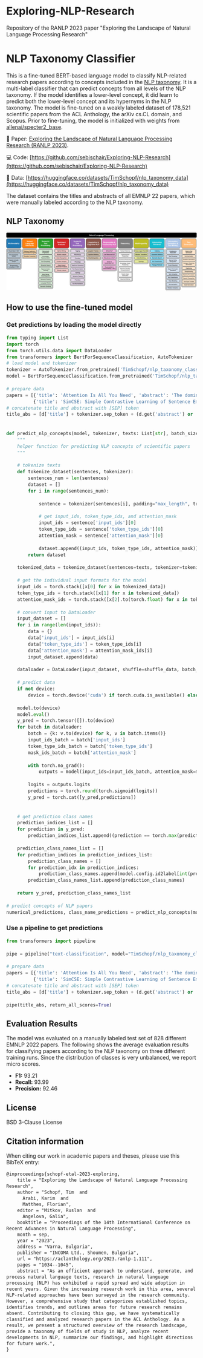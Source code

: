 # Exploring-NLP-Research
Repository of the RANLP 2023 paper "Exploring the Landscape of Natural Language Processing Research"

# NLP Taxonomy Classifier

This is a fine-tuned BERT-based language model to classify NLP-related research papers according to concepts included in the [NLP taxonomy](#nlp-taxonomy). 
It is a multi-label classifier that can predict concepts from all levels of the NLP taxonomy. 
If the model identifies a lower-level concept, it did learn to predict both the lower-level concept and its hypernyms in the NLP taxonomy.
The model is fine-tuned on a weakly labeled dataset of 178,521 scientific papers from the ACL Anthology, the arXiv cs.CL domain, and Scopus.
Prior to fine-tuning, the model is initialized with weights from [allenai/specter2_base](https://huggingface.co/allenai/specter2_base).

📄 Paper: [Exploring the Landscape of Natural Language Processing Research (RANLP 2023)](https://aclanthology.org/2023.ranlp-1.111).

💻 Code: [https://github.com/sebischair/Exploring-NLP-Research](https://github.com/sebischair/Exploring-NLP-Research)

💾 Data: [https://huggingface.co/datasets/TimSchopf/nlp_taxonomy_data](https://huggingface.co/datasets/TimSchopf/nlp_taxonomy_data)

The dataset contains the titles and abstracts of all EMNLP 22 papers, which were manually labeled according to the NLP taxonomy.

<a name="#nlp-taxonomy"/></a>
## NLP Taxonomy

![NLP taxonomy](https://github.com/sebischair/Exploring-NLP-Research/blob/main/figures/NLP-Taxonomy.jpg?raw=true)


## How to use the fine-tuned model

### Get predictions by loading the model directly
```python
from typing import List
import torch
from torch.utils.data import DataLoader
from transformers import BertForSequenceClassification, AutoTokenizer
# load model and tokenizer
tokenizer = AutoTokenizer.from_pretrained('TimSchopf/nlp_taxonomy_classifier')
model = BertForSequenceClassification.from_pretrained('TimSchopf/nlp_taxonomy_classifier')

# prepare data
papers = [{'title': 'Attention Is All You Need', 'abstract': 'The dominant sequence transduction models are based on complex recurrent or convolutional neural networks in an encoder-decoder configuration. The best performing models also connect the encoder and decoder through an attention mechanism. We propose a new simple network architecture, the Transformer, based solely on attention mechanisms, dispensing with recurrence and convolutions entirely. Experiments on two machine translation tasks show these models to be superior in quality while being more parallelizable and requiring significantly less time to train. Our model achieves 28.4 BLEU on the WMT 2014 English-to-German translation task, improving over the existing best results, including ensembles by over 2 BLEU. On the WMT 2014 English-to-French translation task, our model establishes a new single-model state-of-the-art BLEU score of 41.8 after training for 3.5 days on eight GPUs, a small fraction of the training costs of the best models from the literature. We show that the Transformer generalizes well to other tasks by applying it successfully to English constituency parsing both with large and limited training data.'},
          {'title': 'SimCSE: Simple Contrastive Learning of Sentence Embeddings', 'abstract': 'This paper presents SimCSE, a simple contrastive learning framework that greatly advances state-of-the-art sentence embeddings. We first describe an unsupervised approach, which takes an input sentence and predicts itself in a contrastive objective, with only standard dropout used as noise. This simple method works surprisingly well, performing on par with previous supervised counterparts. We find that dropout acts as minimal data augmentation, and removing it leads to a representation collapse. Then, we propose a supervised approach, which incorporates annotated pairs from natural language inference datasets into our contrastive learning framework by using "entailment" pairs as positives and "contradiction" pairs as hard negatives. We evaluate SimCSE on standard semantic textual similarity (STS) tasks, and our unsupervised and supervised models using BERT base achieve an average of 76.3% and 81.6% Spearmans correlation respectively, a 4.2% and 2.2% improvement compared to the previous best results. We also show -- both theoretically and empirically -- that the contrastive learning objective regularizes pre-trained embeddings anisotropic space to be more uniform, and it better aligns positive pairs when supervised signals are available.'}]
# concatenate title and abstract with [SEP] token
title_abs = [d['title'] + tokenizer.sep_token + (d.get('abstract') or '') for d in papers]


def predict_nlp_concepts(model, tokenizer, texts: List[str], batch_size=8, device=None, shuffle_data=False):
    """
    helper function for predicting NLP concepts of scientific papers
    """
    
    # tokenize texts
    def tokenize_dataset(sentences, tokenizer):
        sentences_num = len(sentences)
        dataset = []
        for i in range(sentences_num):
            
            sentence = tokenizer(sentences[i], padding="max_length", truncation=True, return_tensors='pt', max_length=model.config.max_position_embeddings)
            
            # get input_ids, token_type_ids, and attention_mask
            input_ids = sentence['input_ids'][0]
            token_type_ids = sentence['token_type_ids'][0]
            attention_mask = sentence['attention_mask'][0]

            dataset.append((input_ids, token_type_ids, attention_mask))
        return dataset

    tokenized_data = tokenize_dataset(sentences=texts, tokenizer=tokenizer)
    
    # get the individual input formats for the model
    input_ids = torch.stack([x[0] for x in tokenized_data])
    token_type_ids = torch.stack([x[1] for x in tokenized_data])
    attention_mask_ids = torch.stack([x[2].to(torch.float) for x in tokenized_data])
    
    # convert input to DataLoader
    input_dataset = []
    for i in range(len(input_ids)):
        data = {}
        data['input_ids'] = input_ids[i]
        data['token_type_ids'] = token_type_ids[i]
        data['attention_mask'] = attention_mask_ids[i]
        input_dataset.append(data)

    dataloader = DataLoader(input_dataset, shuffle=shuffle_data, batch_size=batch_size)
    
    # predict data
    if not device:
        device = torch.device('cuda') if torch.cuda.is_available() else torch.device('cpu')

    model.to(device)
    model.eval()
    y_pred = torch.tensor([]).to(device)
    for batch in dataloader:
        batch = {k: v.to(device) for k, v in batch.items()}
        input_ids_batch = batch['input_ids']
        token_type_ids_batch = batch['token_type_ids']
        mask_ids_batch = batch['attention_mask']

        with torch.no_grad():
            outputs = model(input_ids=input_ids_batch, attention_mask=mask_ids_batch, token_type_ids=token_type_ids_batch)

        logits = outputs.logits
        predictions = torch.round(torch.sigmoid(logits))
        y_pred = torch.cat([y_pred,predictions])
        
    
    # get prediction class names
    prediction_indices_list = []
    for prediction in y_pred:
        prediction_indices_list.append((prediction == torch.max(prediction)).nonzero(as_tuple=True)[0])

    prediction_class_names_list = []
    for prediction_indices in prediction_indices_list:
        prediction_class_names = []
        for prediction_idx in prediction_indices:
            prediction_class_names.append(model.config.id2label[int(prediction_idx)])
        prediction_class_names_list.append(prediction_class_names)

    return y_pred, prediction_class_names_list

# predict concepts of NLP papers
numerical_predictions, class_name_predictions = predict_nlp_concepts(model=model, tokenizer=tokenizer, texts=title_abs)
```
### Use a pipeline to get predictions

```python
from transformers import pipeline

pipe = pipeline("text-classification", model="TimSchopf/nlp_taxonomy_classifier")

# prepare data
papers = [{'title': 'Attention Is All You Need', 'abstract': 'The dominant sequence transduction models are based on complex recurrent or convolutional neural networks in an encoder-decoder configuration. The best performing models also connect the encoder and decoder through an attention mechanism. We propose a new simple network architecture, the Transformer, based solely on attention mechanisms, dispensing with recurrence and convolutions entirely. Experiments on two machine translation tasks show these models to be superior in quality while being more parallelizable and requiring significantly less time to train. Our model achieves 28.4 BLEU on the WMT 2014 English-to-German translation task, improving over the existing best results, including ensembles by over 2 BLEU. On the WMT 2014 English-to-French translation task, our model establishes a new single-model state-of-the-art BLEU score of 41.8 after training for 3.5 days on eight GPUs, a small fraction of the training costs of the best models from the literature. We show that the Transformer generalizes well to other tasks by applying it successfully to English constituency parsing both with large and limited training data.'},
          {'title': 'SimCSE: Simple Contrastive Learning of Sentence Embeddings', 'abstract': 'This paper presents SimCSE, a simple contrastive learning framework that greatly advances state-of-the-art sentence embeddings. We first describe an unsupervised approach, which takes an input sentence and predicts itself in a contrastive objective, with only standard dropout used as noise. This simple method works surprisingly well, performing on par with previous supervised counterparts. We find that dropout acts as minimal data augmentation, and removing it leads to a representation collapse. Then, we propose a supervised approach, which incorporates annotated pairs from natural language inference datasets into our contrastive learning framework by using "entailment" pairs as positives and "contradiction" pairs as hard negatives. We evaluate SimCSE on standard semantic textual similarity (STS) tasks, and our unsupervised and supervised models using BERT base achieve an average of 76.3% and 81.6% Spearmans correlation respectively, a 4.2% and 2.2% improvement compared to the previous best results. We also show -- both theoretically and empirically -- that the contrastive learning objective regularizes pre-trained embeddings anisotropic space to be more uniform, and it better aligns positive pairs when supervised signals are available.'}]
# concatenate title and abstract with [SEP] token
title_abs = [d['title'] + tokenizer.sep_token + (d.get('abstract') or '') for d in papers]

pipe(title_abs, return_all_scores=True)
```
## Evaluation Results

The model was evaluated on a manually labeled test set of 828 different EMNLP 2022 papers. The following shows the average evaluation results for classifying papers according to the NLP taxonomy on three different training runs. Since the distribution of classes is very unbalanced, we report micro scores.

* **F1:** 93.21
* **Recall:** 93.99
* **Precision:** 92.46

## License
BSD 3-Clause License

## Citation information
When citing our work in academic papers and theses, please use this BibTeX entry:
``` 
@inproceedings{schopf-etal-2023-exploring,
    title = "Exploring the Landscape of Natural Language Processing Research",
    author = "Schopf, Tim  and
      Arabi, Karim  and
      Matthes, Florian",
    editor = "Mitkov, Ruslan  and
      Angelova, Galia",
    booktitle = "Proceedings of the 14th International Conference on Recent Advances in Natural Language Processing",
    month = sep,
    year = "2023",
    address = "Varna, Bulgaria",
    publisher = "INCOMA Ltd., Shoumen, Bulgaria",
    url = "https://aclanthology.org/2023.ranlp-1.111",
    pages = "1034--1045",
    abstract = "As an efficient approach to understand, generate, and process natural language texts, research in natural language processing (NLP) has exhibited a rapid spread and wide adoption in recent years. Given the increasing research work in this area, several NLP-related approaches have been surveyed in the research community. However, a comprehensive study that categorizes established topics, identifies trends, and outlines areas for future research remains absent. Contributing to closing this gap, we have systematically classified and analyzed research papers in the ACL Anthology. As a result, we present a structured overview of the research landscape, provide a taxonomy of fields of study in NLP, analyze recent developments in NLP, summarize our findings, and highlight directions for future work.",
}
``` 
